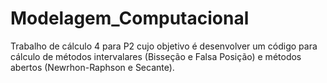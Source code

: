 # Modelagem_Computacional
Trabalho de cálculo 4 para P2 cujo objetivo é desenvolver um código para cálculo de métodos intervalares (Bisseção e Falsa Posição) e métodos abertos (Newrhon-Raphson e Secante).
